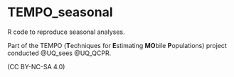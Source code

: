 # TEMPO_seasonal

R code to reproduce seasonal analyses. 

Part of the TEMPO (**T**echniques for **E**stimating **MO**bile **P**opulations)  project conducted @UQ_sees @UQ_QCPR.

(CC BY-NC-SA 4.0)

